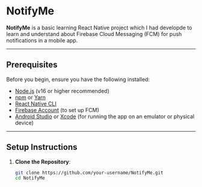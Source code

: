 # NotifyMe

**NotifyMe** is a basic learning React Native project which I had developde to learn and understand about Firebase Cloud Messaging (FCM) for push notifications in a mobile app.

---

## Prerequisites

Before you begin, ensure you have the following installed:

- [Node.js](https://nodejs.org/) (v16 or higher recommended)
- [npm](https://www.npmjs.com/) or [Yarn](https://yarnpkg.com/)
- [React Native CLI](https://reactnative.dev/docs/environment-setup)
- [Firebase Account](https://firebase.google.com/) (to set up FCM)
- [Android Studio](https://developer.android.com/studio) or [Xcode](https://developer.apple.com/xcode/) (for running the app on an emulator or physical device)

---

## Setup Instructions

1. **Clone the Repository**:
   ```bash
   git clone https://github.com/your-username/NotifyMe.git
   cd NotifyMe
